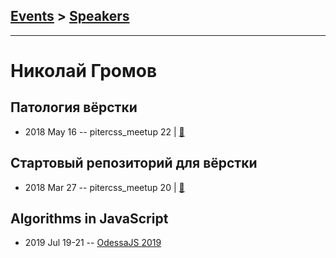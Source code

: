 ## [Events](../README.md) > [Speakers](../speakers.md)
---

# Николай Громов

## Патология вёрстки
- 2018 May 16 -- pitercss_meetup 22  | [:notebook:](https://pitercss.ru/22/pres/coder-diseases/)  
## Стартовый репозиторий для вёрстки
- 2018 Mar 27 -- pitercss_meetup 20  | [:notebook:](https://pitercss.ru/20/pres/speed-up/)  
## Algorithms in JavaScript
- 2019 Jul 19-21 -- [OdessaJS 2019](https://www.youtube.com/watch?v=-WCbhzfAYCA)    
